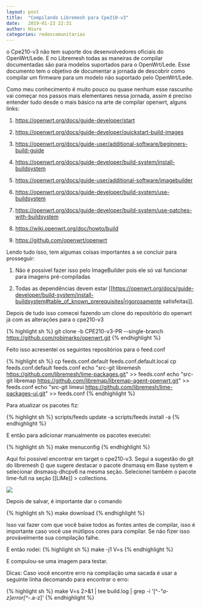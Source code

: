 ```yaml
---
layout: post
title:  "Compilando Libremesh para Cpe210-v3"
date:   2019-01-23 22:31
author: Hiure
categories: redescomunitarias
---
```



o Cpe210-v3 não tem suporte dos desenvolvedores oficiais do OpenWrt/Lede. E no Libremesh todas as maneiras de compilar documentadas são para modelos suportados para o OpenWrt/Lede. Esse documento tem o objetivo de documentar a jornada de descobrir como compilar um firmware para um modelo não suportado pelo OpenWrt/Lede.


Como meu conhecimento é muito pouco ou quase nenhum esse rascunho vai começar nos passos mais elementares nessa jornada, assim é preciso entender tudo desde o mais básico na arte de compilar openwrt, alguns links: 

1. https://openwrt.org/docs/guide-developer/start

2. https://openwrt.org/docs/guide-developer/quickstart-build-images

3. https://openwrt.org/docs/guide-user/additional-software/beginners-build-guide

4. https://openwrt.org/docs/guide-developer/build-system/install-buildsystem

5. https://openwrt.org/docs/guide-user/additional-software/imagebuilder

6. https://openwrt.org/docs/guide-developer/build-system/use-buildsystem

7. https://openwrt.org/docs/guide-developer/build-system/use-patches-with-buildsystem

8. https://wiki.openwrt.org/doc/howto/build

9. https://github.com/openwrt/openwrt	


Lendo tudo isso, tem algumas coisas importantes a se concluir para prosseguir:

1. Não é possível fazer isso pelo ImageBuilder pois ele só vai funcionar para imagens pré-compiladas

2. Todas as dependências devem estar [[https://openwrt.org/docs/guide-developer/build-system/install-buildsystem#table_of_known_prerequisites|rigorosamente satisfeitas]]. 

Depois de tudo isso comecei fazendo um clone do repositório do openwrt já com as alterações para o cpe210-v3

{% highlight sh %}
git clone -b CPE210-v3-PR --single-branch https://github.com/robimarko/openwrt.git
{% endhighlight %}


Feito isso acresentei os seguintes repositórios para o feed.conf

{% highlight sh %}
cp feeds.conf.default feeds.conf.default.local
cp feeds.conf.default feeds.conf
echo "src-git libremesh https://github.com/libremesh/lime-packages.git" >> feeds.conf
echo "src-git libremap https://github.com/libremap/libremap-agent-openwrt.git" >> feeds.conf
echo "src-git limeui https://github.com/libremesh/lime-packages-ui.git" >> feeds.conf
{% endhighlight %}

Para atualizar os pacotes fiz:

{% highlight sh %}
scripts/feeds update -a
scripts/feeds install -a
{% endhighlight %}



E então para adicionar manualmente os pacotes executei:

{% highlight sh %}
make menuconfig
{% endhighlight %}




Aqui foi possivel encontrar em target o cpe210-v3. Segui a sugestão do git do libremesh () que sugere destacar o pacote dnsmasq em Base system e selecionar dnsmasq-dhcpv6 na mesma seção. Selecionei também o pacote lime-full na seção [[LiMe]] > collections.


![](/assets/images/menuconfig.jpg)

Depois de salvar, é importante dar o comando 

{% highlight sh %}
make download
{% endhighlight %}

Isso vai fazer com que você baixe todos as fontes antes de compilar, isso é importante caso você use mútlipos cores para compilar. Se não fizer isso provávelmente sua compilação falhe.

E então rodei:
{% highlight sh %}
make -j1 V=s
{% endhighlight %}


E compulou-se uma imagem para testar.


Dicas:
Caso você encontre erro na compilação uma sacada é usar a seguinte linha decomando para encontrar o erro:

{% highlight sh %}
make V=s 2>&1 | tee build.log | grep -i '[^_-"a-z]error[^_-.a-z]' 
{% endhighlight %}


